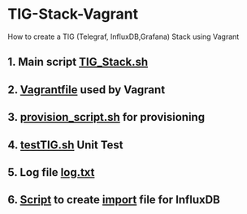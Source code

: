 # TIG-Stack-Vagrant
How to create a TIG (Telegraf, InfluxDB,Grafana) Stack using Vagrant

## 1. Main script <a href=TIG_Stack.sh>TIG_Stack.sh</a>
## 2. <a href=Vagrantfile>Vagrantfile</a> used by Vagrant
## 3. <a href=provision_script.sh>provision_script.sh</a> for provisioning
## 4. <a href=testTIG.sh>testTIG.sh</a> Unit Test
## 5. Log file <a href=log.txt>log.txt</a>
## 6. <a href=create_data.sh>Script</a> to create <a href=import>import</a> file for InfluxDB
